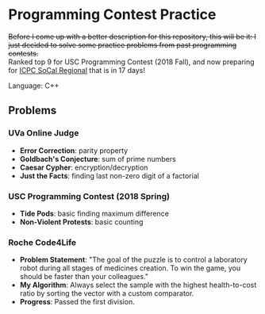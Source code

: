 # Programming Contest Practice

~~Before I come up with a better description for this repository, this will
be it: I just decided to solve some practice problems from past programming
contests.~~  
Ranked top 9 for USC Programming Contest (2018 Fall), and now preparing for
[ICPC SoCal Regional](http://socalcontest.org/current/index.shtml 
"SoCal Region ICPC") that is in 17 days!

Language: C++  

## Problems 
### UVa Online Judge
- __Error Correction__: parity property
- __Goldbach's Conjecture__: sum of prime numbers
- __Caesar Cypher__: encryption/decryption
- __Just the Facts__: finding last non-zero digit of a factorial

### USC Programming Contest (2018 Spring)
- __Tide Pods__: basic finding maximum difference
- __Non-Violent Protests__: basic counting

### Roche Code4Life
- __Problem Statement__: "The goal of the puzzle is to control a laboratory
robot during all stages of medicines creation. To win the game, you should be
faster than your colleagues."
- __My Algorithm__: Always select the sample with the highest health-to-cost
ratio by sorting the vector with a custom comparator.
- __Progress__: Passed the first division.
